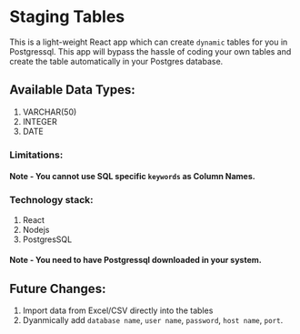 # Staging Tables

This is a light-weight React app which can create `dynamic` tables for you in Postgressql. This app will bypass the hassle of coding your own tables and create the table automatically in your Postgres database.

## Available Data Types:
1. VARCHAR(50)
2. INTEGER
3. DATE

### Limitations:
#### Note - You cannot use SQL specific `keywords` as Column Names.

### Technology stack:
1. React
2. Nodejs
3. PostgresSQL

#### Note - You need to have Postgressql downloaded in your system.

## Future Changes:
1. Import data from Excel/CSV directly into the tables
2. Dyanmically add `database name`, `user name`, `password`, `host name`, `port`.
